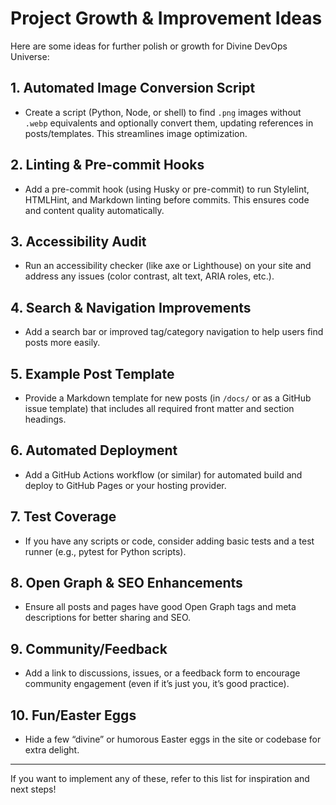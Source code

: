 # Project Growth & Improvement Ideas

Here are some ideas for further polish or growth for Divine DevOps Universe:

## 1. Automated Image Conversion Script
- Create a script (Python, Node, or shell) to find `.png` images without `.webp` equivalents and optionally convert them, updating references in posts/templates. This streamlines image optimization.

## 2. Linting & Pre-commit Hooks
- Add a pre-commit hook (using Husky or pre-commit) to run Stylelint, HTMLHint, and Markdown linting before commits. This ensures code and content quality automatically.

## 3. Accessibility Audit
- Run an accessibility checker (like axe or Lighthouse) on your site and address any issues (color contrast, alt text, ARIA roles, etc.).

## 4. Search & Navigation Improvements
- Add a search bar or improved tag/category navigation to help users find posts more easily.

## 5. Example Post Template
- Provide a Markdown template for new posts (in `/docs/` or as a GitHub issue template) that includes all required front matter and section headings.

## 6. Automated Deployment
- Add a GitHub Actions workflow (or similar) for automated build and deploy to GitHub Pages or your hosting provider.

## 7. Test Coverage
- If you have any scripts or code, consider adding basic tests and a test runner (e.g., pytest for Python scripts).

## 8. Open Graph & SEO Enhancements
- Ensure all posts and pages have good Open Graph tags and meta descriptions for better sharing and SEO.

## 9. Community/Feedback
- Add a link to discussions, issues, or a feedback form to encourage community engagement (even if it’s just you, it’s good practice).

## 10. Fun/Easter Eggs
- Hide a few “divine” or humorous Easter eggs in the site or codebase for extra delight.

---

If you want to implement any of these, refer to this list for inspiration and next steps!
